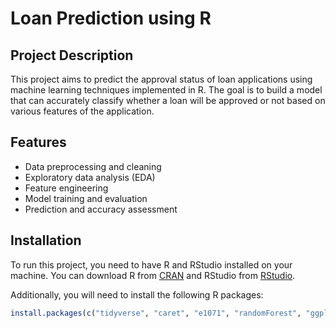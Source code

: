 # Loan Prediction using R

## Project Description

This project aims to predict the approval status of loan applications using machine learning techniques implemented in R. The goal is to build a model that can accurately classify whether a loan will be approved or not based on various features of the application.

## Features

- Data preprocessing and cleaning
- Exploratory data analysis (EDA)
- Feature engineering
- Model training and evaluation
- Prediction and accuracy assessment

## Installation

To run this project, you need to have R and RStudio installed on your machine. You can download R from [CRAN](https://cran.r-project.org/) and RStudio from [RStudio](https://www.rstudio.com/products/rstudio/download/).

Additionally, you will need to install the following R packages:

```r
install.packages(c("tidyverse", "caret", "e1071", "randomForest", "ggplot2"))
